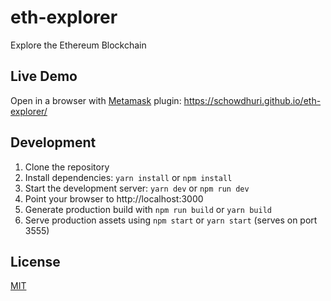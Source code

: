 # eth-explorer

Explore the Ethereum Blockchain

## Live Demo
Open in a browser with [Metamask](https://metamask.io/) plugin: https://schowdhuri.github.io/eth-explorer/

## Development
1. Clone the repository
1. Install dependencies: `yarn install` or `npm install`
1. Start the development server: `yarn dev` or `npm run dev`
1. Point your browser to http://localhost:3000
1. Generate production build with `npm run build` or `yarn build`
1. Serve production assets using `npm start` or `yarn start` (serves on port 3555)

## License
[MIT](/LICENSE)
